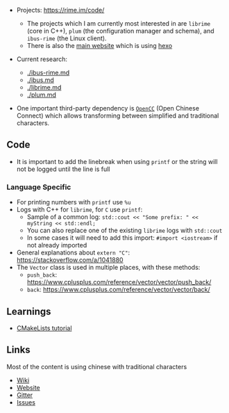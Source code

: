 - Projects: https://rime.im/code/
    - The projects which I am currently most interested in are `librime` (core in C++), `plum` (the configuration manager and schema), and `ibus-rime` (the Linux client).
    - There is also the [main website](https://github.com/rime/home) which is using [hexo](https://github.com/hexojs/hexo)

- Current research:
    - [./ibus-rime.md](./ibus-rime.md)
    - [./ibus.md](./ibus.md)
    - [./librime.md](./librime.md)
    - [./plum.md](./plum.md)

- One important third-party dependency is [`OpenCC`](https://github.com/BYVoid/OpenCC) (Open Chinese Connect) which allows transforming between simplified and traditional characters.

## Code

- It is important to add the linebreak when using `printf` or the string will not be logged until the line is full

### Language Specific

- For printing numbers with `printf` use `%u`
- Logs with C++ for `librime`, for `C` use `printf`:
    - Sample of a common log: `std::cout << "Some prefix: " << myString << std::endl;`
    - You can also replace one of the existing `librime` logs with `std::cout`
    - In some cases it will need to add this import: `#import <iostream>` if not already imported
- General explanations about `extern "C"`: https://stackoverflow.com/a/1041880
- The `Vector` class is used in multiple places, with these methods:
    - `push_back`: https://www.cplusplus.com/reference/vector/vector/push_back/
    - `back`: https://www.cplusplus.com/reference/vector/vector/back/

## Learnings

- [CMakeLists tutorial](https://web.archive.org/web/20141116113322/http://preetisblog.com/programming/how-to-write-cmakelists-txt)

## Links

Most of the content is using chinese with traditional characters

- [Wiki](https://github.com/rime/home/wiki)
- [Website](https://rime.im/)
- [Gitter](https://gitter.im/rime/home)
- [Issues](https://github.com/rime/home/issues)
